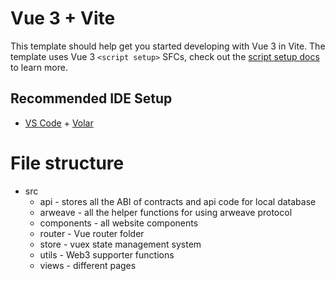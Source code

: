 # Vue 3 + Vite

This template should help get you started developing with Vue 3 in Vite. The template uses Vue 3 `<script setup>` SFCs, check out the [script setup docs](https://v3.vuejs.org/api/sfc-script-setup.html#sfc-script-setup) to learn more.

## Recommended IDE Setup

- [VS Code](https://code.visualstudio.com/) + [Volar](https://marketplace.visualstudio.com/items?itemName=Vue.volar)

# File structure
- src
    - api - stores all the ABI of contracts and api code for local database
    - arweave - all the helper functions for using arweave protocol
    - components - all website components
    - router - Vue router folder
    - store - vuex state management system
    - utils - Web3 supporter functions
    - views - different pages
